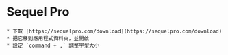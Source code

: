 # Sequel Pro
	* 下載 [https://sequelpro.com/download](https://sequelpro.com/download)
	* 把它移到應用程式資料夾，並開啟
	* 設定 `command + ,` 調整字型大小